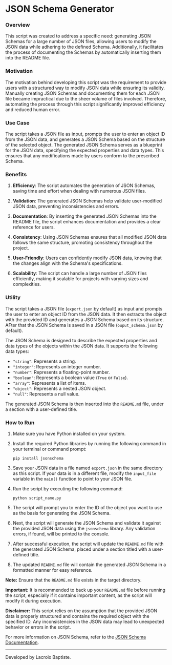 # JSON Schema Generator

### Overview

This script was created to address a specific need: generating JSON Schemas for a large number of JSON files, allowing users to modify the JSON data while adhering to the defined Schema. Additionally, it facilitates the process of documenting the Schemas by automatically inserting them into the README file.

### Motivation

The motivation behind developing this script was the requirement to provide users with a structured way to modify JSON data while ensuring its validity. Manually creating JSON Schemas and documenting them for each JSON file became impractical due to the sheer volume of files involved. Therefore, automating the process through this script significantly improved efficiency and reduced human error.

### Use Case

The script takes a JSON file as input, prompts the user to enter an object ID from the JSON data, and generates a JSON Schema based on the structure of the selected object. The generated JSON Schema serves as a blueprint for the JSON data, specifying the expected properties and data types. This ensures that any modifications made by users conform to the prescribed Schema.

### Benefits

1. **Efficiency**: The script automates the generation of JSON Schemas, saving time and effort when dealing with numerous JSON files.

2. **Validation**: The generated JSON Schemas help validate user-modified JSON data, preventing inconsistencies and errors.

3. **Documentation**: By inserting the generated JSON Schemas into the README file, the script enhances documentation and provides a clear reference for users.

4. **Consistency**: Using JSON Schemas ensures that all modified JSON data follows the same structure, promoting consistency throughout the project.

5. **User-Friendly**: Users can confidently modify JSON data, knowing that the changes align with the Schema's specifications.

6. **Scalability**: The script can handle a large number of JSON files efficiently, making it scalable for projects with varying sizes and complexities.

### Utility

The script takes a JSON file (`export.json` by default) as input and prompts the user to enter an object ID from the JSON data. It then extracts the object with the provided ID and generates a JSON Schema based on its structure. AFter that the JSON Schema is saved in a JSON file (`ouput_schema.json` by default).

The JSON Schema is designed to describe the expected properties and data types of the objects within the JSON data. It supports the following data types:

- `"string"`: Represents a string.
- `"integer"`: Represents an integer number.
- `"number"`: Represents a floating-point number.
- `"boolean"`: Represents a boolean value (`True` or `False`).
- `"array"`: Represents a list of items.
- `"object"`: Represents a nested JSON object.
- `"null"`: Represents a null value.

The generated JSON Schema is then inserted into the `README.md` file, under a section with a user-defined title.

### How to Run

1. Make sure you have Python installed on your system.

2. Install the required Python libraries by running the following command in your terminal or command prompt:

   ```
   pip install jsonschema
   ```

3. Save your JSON data in a file named `export.json` in the same directory as this script. If your data is in a different file, modify the `input_file` variable in the `main()` function to point to your JSON file.

4. Run the script by executing the following command:

   ```
   python script_name.py
   ```

5. The script will prompt you to enter the ID of the object you want to use as the basis for generating the JSON Schema.

6. Next, the script will generate the JSON Schema and validate it against the provided JSON data using the `jsonschema` library. Any validation errors, if found, will be printed to the console.

7. After successful execution, the script will update the `README.md` file with the generated JSON Schema, placed under a section titled with a user-defined title.

8. The updated `README.md` file will contain the generated JSON Schema in a formatted manner for easy reference.

**Note:** Ensure that the `README.md` file exists in the target directory.

**Important:** It is recommended to back up your `README.md` file before running the script, especially if it contains important content, as the script will modify it during execution.

**Disclaimer:** This script relies on the assumption that the provided JSON data is properly structured and contains the required object with the specified ID. Any inconsistencies in the JSON data may lead to unexpected behavior or errors in the script.

For more information on JSON Schema, refer to the [JSON Schema Documentation](https://json-schema.org/).

---

Developed by Lacroix Baptiste.
